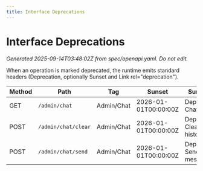 ```yaml
---
title: Interface Deprecations
---
```


# Interface Deprecations

_Generated 2025-09-14T03:48:02Z from spec/openapi.yaml. Do not edit._

When an operation is marked deprecated, the runtime emits standard headers (Deprecation, optionally Sunset and Link rel="deprecation").

| Method | Path | Tag | Sunset | Summary |
|---|---|---|---|---|
| GET | `/admin/chat` | Admin/Chat | 2026-01-01T00:00:00Z | Deprecated: Chat history |
| POST | `/admin/chat/clear` | Admin/Chat | 2026-01-01T00:00:00Z | Deprecated: Clear chat history |
| POST | `/admin/chat/send` | Admin/Chat | 2026-01-01T00:00:00Z | Deprecated: Send chat message |
